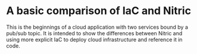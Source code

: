 # A basic comparison of IaC and Nitric

This is the beginnings of a cloud application with two services bound by a pub/sub topic. It is intended to show the differences between Nitric and using more explicit IaC to deploy cloud infrastructure and reference it in code.